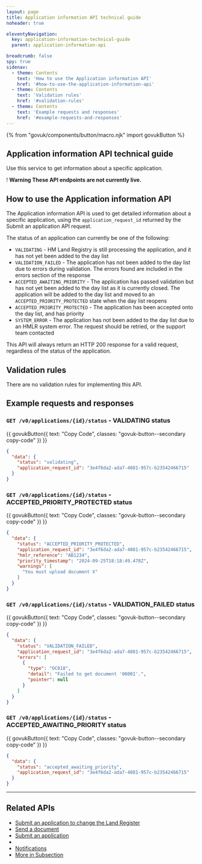 ```yaml
---
layout: page
title: Application information API technical guide
noheader: true

eleventyNavigation:
  key: application-information-technical-guide
  parent: application-information-api

breadcrumb: false
spy: true
sidenav:
  - theme: Contents
    text: 'How to use the Application information API'
    href: '#how-to-use-the-application-information-api'
  - theme: Contents
    text: 'Validation rules'
    href: '#validation-rules'
  - theme: Contents
    text: 'Example requests and responses'
    href: '#example-requests-and-responses'
---
```

{% from "govuk/components/button/macro.njk" import govukButton %}

<section class="govuk-grid-row">

<h1 class="govuk-heading-xl">
  Application information API technical guide
</h1>
<p class="govuk-body-l">Use this service to get information about a specific application.</p>
<div class="govuk-warning-text">
  <span class="govuk-warning-text__icon" aria-hidden="true">!</span>
  <strong class="govuk-warning-text__text">
    <span class="govuk-visually-hidden">Warning</span>
    These API endpoints are not currently live.
  </strong>
</div>

</section>

<section class="govuk-grid-row">

<h2 class="govuk-heading-m" id="how-to-use-the-application-information-api">How to use the Application information API</h2>
<p class="govuk-body">The Application information API is used to get detailed information about a specific application, using the <code class="x-govuk-code x-govuk-code--inline">application_request_id</code> returned by the Submit an application API request.</p>
<p class="govuk-body">The status of an application can currently be one of the following:</p>
<ul class="govuk-list govuk-list--bullet">
  <li>
    <code class="x-govuk-code x-govuk-code--inline">VALIDATING</code> - HM Land Registry is still processing the application, and it has not yet been added to the day list
  </li>
  <li>
    <code class="x-govuk-code x-govuk-code--inline">VALIDATION_FAILED</code> - The application has not been added to the day list due to errors during validation. The errors found are included in the errors section of the response
  </li>
  <li>
    <code class="x-govuk-code x-govuk-code--inline">ACCEPTED_AWAITING_PRIORITY</code> - The application has passed validation but has not yet been added to the day list as it is currently closed. The application will be added to the day list and moved to an <code class="x-govuk-code x-govuk-code--inline">ACCEPTED_PRIORITY_PROTECTED</code> state when the day list reopens
  </li>
  <li>
    <code class="x-govuk-code x-govuk-code--inline">ACCEPTED_PRIORITY_PROTECTED</code> - The application has been accepted onto the day list, and has priority
  </li>
  <li>
    <code class="x-govuk-code x-govuk-code--inline">SYSTEM_ERROR</code> - The application has not been added to the day list due to an HMLR system error. The request should be retried, or the support team contacted
  </li>
</ul>
<p class="govuk-body">This API will always return an HTTP 200 response for a valid request, regardless of the status of the application.</p>

</section>

<section class="govuk-grid-row">

<h2 class="govuk-heading-m" id="validation-rules">Validation rules</h2>
<p class="govuk-body">There are no validation rules for implementing this API.</p>

</section>

<section class="govuk-grid-row">

<h2 class="govuk-heading-m" id="example-requests-and-responses">Example requests and responses</h2>
<h3 class="govuk-heading-s"><code>GET /v0/applications/{id}/status</code> - VALIDATING status</h3>

<div class="code-wrapper">
{{ govukButton({
  text: "Copy Code",
  classes: "govuk-button--secondary copy-code"
}) }}

<div id="code1">

```json
{
  "data": {
    "status": "validating",
    "application_request_id": "3e4f6da2-ada7-4081-957c-b23542466715"
  }
}
```
</div></div>

<h3 class="govuk-heading-s"><code>GET /v0/applications/{id}/status</code> - ACCEPTED_PRIORITY_PROTECTED status</h3>

<div class="code-wrapper">
{{ govukButton({
  text: "Copy Code",
  classes: "govuk-button--secondary copy-code"
}) }}

<div id="code2">

```json
{
  "data": {
    "status": "ACCEPTED_PRIORITY_PROTECTED",
    "application_request_id": "3e4f6da2-ada7-4081-957c-b23542466715",
    "hmlr_reference": "AB1234",
    "priority_timestamp": "2024-09-25T18:18:49.478Z",
    "warnings": [
      "You must upload document X"
    ]
  }
}
```
</div></div>

<h3 class="govuk-heading-s"><code>GET /v0/applications/{id}/status</code> - VALIDATION_FAILED status</h3>

<div class="code-wrapper">
{{ govukButton({
  text: "Copy Code",
  classes: "govuk-button--secondary copy-code"
}) }}

<div id="code3">

```json
{
  "data": {
    "status": "VALIDATION_FAILED",
    "application_request_id": "3e4f6da2-ada7-4081-957c-b23542466715",
    "errors": [
      {
        "type": "OC018",
        "detail": "Failed to get document '00001'.",
        "pointer": null
      }
    ]
  }
}
```
</div></div>

<h3 class="govuk-heading-s"><code>GET /v0/applications/{id}/status</code> - ACCEPTED_AWAITING_PRIORITY status</h3>

<div class="code-wrapper">
{{ govukButton({
  text: "Copy Code",
  classes: "govuk-button--secondary copy-code"
}) }}

<div id="code4">

```json
{
  "data": {
    "status": "accepted_awaiting_priority",
    "application_request_id": "3e4f6da2-ada7-4081-957c-b23542466715"
  }
}
```

</div></div>
</section>

<section class="govuk-grid-row">
<hr class="govuk-section-break govuk-section-break--l govuk-section-break--visible">

<h2 class="govuk-heading-m" id="related-apis">Related APIs</h2>
<nav role="navigation" aria-labelledby="subsection-title">
  <ul class="govuk-list govuk-!-font-size-16">
    <li>
      <a class="govuk-body govuk-link" href="/apis/submit-an-application-to-change-the-land-register">
        Submit an application to change the Land Register
      </a>
    </li>
    <li>
      <a class="govuk-body govuk-link" href="/apis/send-a-document">
        Send a document
      </a>
    </li>
    <li>
      <a class="govuk-body govuk-link" href="/apis/submit-an-application">
        Submit an application
      </a>
    </li>
    <li>
    </li>
    <li>
      <a class="govuk-body govuk-link" href="/apis/notifications">
        Notifications
      </a>
    </li>
    <li>
      <a class="govuk-body govuk-link govuk-!-font-weight-bold" href="/find-a-service-api">
        More <span class="govuk-visually-hidden">in Subsection</span>
      </a>
    </li>
  </ul>
</nav>
</section>
